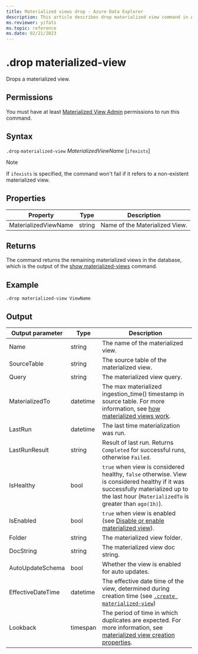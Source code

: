 ```yaml
---
title: Materialized views drop - Azure Data Explorer
description: This article describes drop materialized view command in Azure Data Explorer.
ms.reviewer: yifats
ms.topic: reference
ms.date: 02/21/2023
---
```

# .drop materialized-view 

Drops a materialized view.

## Permissions

You must have at least [Materialized View Admin](../access-control/role-based-access-control.md) permissions to run this command.

## Syntax

`.drop` `materialized-view` *MaterializedViewName* [`ifexists`]

> [!NOTE]
> If `ifexists` is specified, the command won't fail if it refers to a non-existent materialized view.

## Properties

| Property | Type| Description |
|----------------|-------|-----|
| MaterializedViewName| string| Name of the Materialized View.|

## Returns

The command returns the remaining materialized views in the database, which is the output of the [show materialized-views](materialized-view-show-commands.md#show-materialized-view) command.

## Example

```kusto
.drop materialized-view ViewName
```

## Output

|Output parameter |Type |Description
|---|---|---|
|Name  |string |The name of the materialized view.
|SourceTable|string|The source table of the materialized view.
|Query|string|The materialized view query.
|MaterializedTo|datetime|The max materialized ingestion_time() timestamp in source table. For more information, see [how materialized views work](materialized-view-overview.md#how-materialized-views-work).
|LastRun|datetime |The last time materialization was run.
|LastRunResult|string|Result of last run. Returns `Completed` for successful runs, otherwise `Failed`.
|IsHealthy|bool|`true` when view is considered healthy, `false` otherwise. View is considered healthy if it was successfully materialized up to the last hour (`MaterializedTo` is greater than `ago(1h)`).
|IsEnabled|bool|`true` when view is enabled (see [Disable or enable materialized view](materialized-view-enable-disable.md)).
|Folder|string|The materialized view folder.
|DocString|string|The materialized view doc string.
|AutoUpdateSchema|bool|Whether the view is enabled for auto updates.
|EffectiveDateTime|datetime|The effective date time of the view, determined during creation time (see [`.create materialized-view`](materialized-view-create.md#create-materialized-view))
|Lookback|timespan|The period of time in which duplicates are expected. For more information, see [materialized view creation properties](materialized-view-create#properties).

